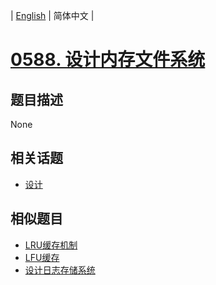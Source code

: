 
| [English](README_EN.md) | 简体中文 |
# [0588. 设计内存文件系统](https://leetcode-cn.com/problems/design-in-memory-file-system/)
## 题目描述
None
## 相关话题
- [设计](https://leetcode-cn.com/tag/design)
## 相似题目
- [LRU缓存机制](../lru-cache/README.md)
- [LFU缓存](../lfu-cache/README.md)
- [设计日志存储系统](../design-log-storage-system/README.md)
